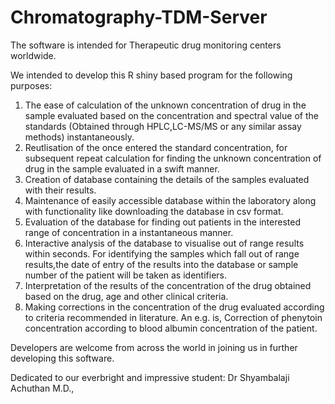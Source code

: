 # Chromatography-TDM-Server

The software is intended for Therapeutic drug monitoring centers worldwide. 

We intended to develop this R shiny based program for the following purposes:

1) The ease of calculation of the unknown concentration of drug in the sample evaluated based on the concentration and spectral value of the standards (Obtained through HPLC,LC-MS/MS or any similar assay methods) instantaneously. 
2) Reutlisation of the once entered the standard concentration, for subsequent repeat calculation for finding the unknown concentration of drug in the sample evaluated in a swift manner. 
3) Creation of database containing the details of the samples evaluated with their results.
4) Maintenance of easily accessible database within the laboratory along with functionality like downloading the database in csv format. 
5) Evaluation of the database for finding out patients in the interested range of concentration in a instantaneous manner. 
6) Interactive analysis of the database to visualise out of range results within seconds. For identifying the samples which fall out of range results,the date of entry of the results into the database or sample number of the patient will be taken as identifiers. 
7) Interpretation of the results of the concentration of the drug obtained based on the drug, age and other clinical criteria. 
8) Making corrections in the concentration of the drug evaluated according to criteria recommended in literature. An e.g. is, Correction of phenytoin concentration according to blood albumin concentration of the patient.

Developers are welcome from across the world in joining us in further developing this software. 

Dedicated to our everbright and impressive student: Dr Shyambalaji Achuthan M.D.,

